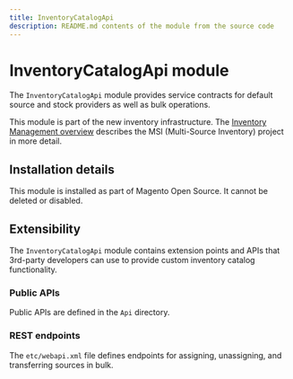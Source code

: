 ```yaml
---
title: InventoryCatalogApi
description: README.md contents of the module from the source code
---
```


# InventoryCatalogApi module

The `InventoryCatalogApi` module provides service contracts for default source and stock providers as well as bulk operations.

This module is part of the new inventory infrastructure. The
[Inventory Management overview](https://developer.adobe.com/commerce/webapi/rest/inventory/index.html)
describes the MSI (Multi-Source Inventory) project in more detail.

## Installation details

This module is installed as part of Magento Open Source. It cannot be deleted or disabled.

## Extensibility

The `InventoryCatalogApi` module contains extension points and APIs that 3rd-party developers
can use to provide custom inventory catalog functionality.

### Public APIs

Public APIs are defined in the `Api` directory.

### REST endpoints

The `etc/webapi.xml` file defines endpoints for assigning, unassigning, and transferring sources in bulk.
